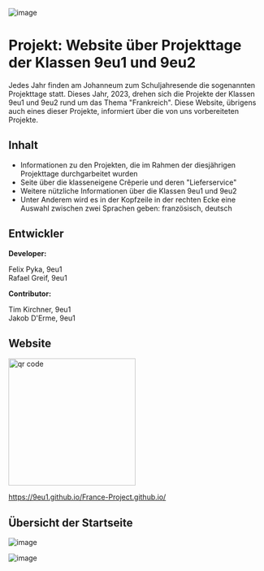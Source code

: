 ![image](https://github.com/9eu1/France-Project.github.io/assets/138294493/53d36647-ec98-4082-a732-12676ac9bef4)


# Projekt: Website über Projekttage der Klassen 9eu1 und 9eu2

Jedes Jahr finden am Johanneum zum Schuljahresende die sogenannten Projekttage statt. Dieses Jahr, 2023, drehen sich die Projekte der Klassen 9eu1 und 9eu2 rund um das Thema "Frankreich". Diese Website, übrigens auch eines dieser Projekte, informiert über die von uns vorbereiteten Projekte.

## Inhalt

- Informationen zu den Projekten, die im Rahmen der diesjährigen Projekttage durchgarbeitet wurden
- Seite über die klasseneigene Crêperie und deren "Lieferservice"
- Weitere nützliche Informationen über die Klassen 9eu1 und 9eu2
- Unter Anderem wird es in der Kopfzeile in der rechten Ecke eine Auswahl zwischen zwei Sprachen geben: französisch, deutsch

## Entwickler

<b>Developer:</b><br>

Felix Pyka, 9eu1<br>
Rafael Greif, 9eu1<br>


<b>Contributor:</b><br>

Tim Kirchner, 9eu1<br>
Jakob D'Erme, 9eu1<br>


## Website

<img src="http://api.qrserver.com/v1/create-qr-code/?color=000000&amp;bgcolor=FFFFFF&amp;data=https%3A%2F%2F9eu1.github.io%2FFrance-Project.github.io%2Findex.html&amp;qzone=1&amp;margin=0&amp;size=400x400&amp;ecc=L" alt="qr code" height="250px"/>

 
https://9eu1.github.io/France-Project.github.io/


## Übersicht der Startseite

![image](https://github.com/9eu1/France-Project.github.io/assets/138294493/50788fdf-e76e-472b-8100-d694471a4a24)




![image](https://github.com/9eu1/France-Project.github.io/assets/138294493/fa684c3b-12ff-434b-bbca-bc1512c4b144)




